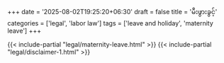 +++
date = '2025-08-02T19:25:20+06:30'
draft = false
title = 'မီးဖွားခွင့်'
categories = ['legal', 'labor law']
tags = ['leave and holiday', 'maternity leave']
+++

{{< include-partial "legal/maternity-leave.html" >}}
{{< include-partial "legal/disclaimer-1.html" >}}